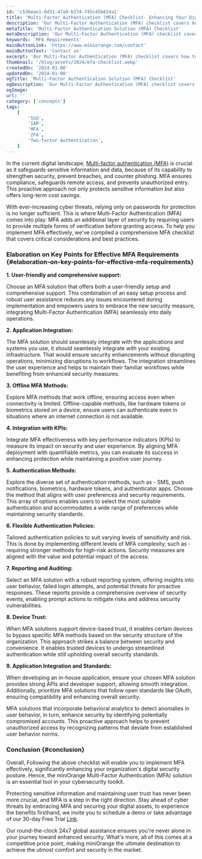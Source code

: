 ```yaml
---
id: 'c536eae1-0d31-47a9-b174-745c45b824a1'
title: 'Multi-Factor Authentication (MFA) Checklist- Enhancing Your Digital Security'
description: 'Our Multi-Factor Authentication (MFA) checklist covers how to ensure your MFA solution meets your company security needs. '
metaTitle: 'Multi-Factor Authentication Solution (MFA) Checklist'
metaDescription: 'Our Multi-Factor Authentication (MFA) checklist covers how to ensure your MFA solution meets your company security needs. '
keywords: 'MFA Requirements'
mainButtonLink: 'https://www.miniorange.com/contact'
mainButtonText: 'Contact us'
excerpt: 'Our Multi-Factor Authentication (MFA) checklist covers how to ensure your MFA solution meets your company security needs. '
thumbnail: '/blog/assets/2024/mfa-checklist.webp'
createdOn: '2024-01-08'
updatedOn: '2024-01-08'
ogTitle: 'Multi-Factor Authentication Solution (MFA) Checklist'
ogDescription: 'Our Multi-Factor Authentication (MFA) checklist covers how to ensure your MFA solution meets your company security needs.'
ogImage:
url: ''
category: ['concepts']
tags:
    [
		'SSO',
        'IAM',
        'MFA',
        '2FA',
        'Two-factor Authentication',
    ]
---
```


In the current digital landscape, [Multi-factor authentication (MFA)](https://www.miniorange.com/products/multi-factor-authentication-mfa) is crucial as it safeguards sensitive information and data, because of its capability to strengthen security, prevent breaches, and counter phishing.  MFA ensures compliance, safeguards remote access, and prevents unauthorized entry. This proactive approach not only protects sensitive information but also offers long-term cost savings.

With ever-increasing cyber threats, relying only on passwords for protection is no longer sufficient. This is where Multi-Factor Authentication (MFA) comes into play. MFA adds an additional layer of security by requiring users to provide multiple forms of verification before granting access. To help you implement MFA effectively, we've compiled a comprehensive MFA checklist that covers critical considerations and best practices.

### Elaboration on Key Points for Effective MFA Requirements {#elaboration-on-key-points-for-effective-mfa-requirements}

**1. User-friendly and comprehensive support:** 

Choose an MFA solution that offers both a user-friendly setup and comprehensive support. This combination of an easy setup process and robust user assistance reduces any issues encountered during implementation and empowers users to embrace the new security measure, integrating Multi-Factor Authentication (MFA) seamlessly into daily operations.

**2. Application Integration:**

The MFA solution should seamlessly integrate with the applications and systems you use, it should seamlessly integrate with your existing infrastructure. That would ensure security enhancements without disrupting operations,  minimizing disruptions to workflows. The integration streamlines the user experience and helps to maintain their familiar workflows while benefiting from enhanced security measures.

**3. Offline MFA Methods:**

Explore MFA methods that work offline, ensuring access even when connectivity is limited. Offline-capable methods, like hardware tokens or biometrics stored on a device, ensure users can authenticate even in situations where an internet connection is not available.

**4. Integration with KPIs:**

Integrate MFA effectiveness with key performance indicators (KPIs) to measure its impact on security and user experience. By aligning MFA deployment with quantifiable metrics, you can evaluate its success in enhancing protection while maintaining a positive user journey.

**5. Authentication Methods:**

Explore the diverse set of authentication methods, such as - SMS, push notifications, biometrics, hardware tokens, and authenticator apps. Choose the method that aligns with user preferences and security requirements. This array of options enables users to select the most suitable authentication and accommodates a wide range of preferences while maintaining security standards.

**6. Flexible Authentication Policies:**

Tailored authentication policies to suit varying levels of sensitivity and risk. This is done by implementing different levels of MFA complexity, such as -  requiring stronger methods for high-risk actions. Security measures are aligned with the value and potential impact of the access.

**7. Reporting and Auditing:**

Select an MFA solution with a robust reporting system, offering insights into user behavior, failed login attempts, and potential threats for proactive responses. These reports provide a comprehensive overview of security events, enabling prompt actions to mitigate risks and address security vulnerabilities.

**8. Device Trust:**

When MFA solutions support device-based trust, it enables certain devices to bypass specific MFA methods based on the security structure of the organization. This approach strikes a balance between security and convenience. It enables trusted devices to undergo streamlined authentication while still upholding overall security standards.

**9. Application Integration and Standards:**

When developing an in-house application, ensure your chosen MFA solution provides strong APIs and developer support, allowing smooth integration. Additionally, prioritize MFA solutions that follow open standards like OAuth, ensuring compatibility and enhancing overall security.


MFA solutions that incorporate behavioral analytics to detect anomalies in user behavior, in turn, enhance security by identifying potentially compromised accounts. This proactive approach helps to prevent unauthorized access by recognizing patterns that deviate from established user behavior norms.

### Conclusion {#conclusion}

Overall, Following the above checklist will enable you to implement MFA effectively, significantly enhancing your organization's digital security posture. Hence, the miniOrange Multi-Factor Authentication (MFA) solution is an essential tool in your cybersecurity toolkit. 

Protecting sensitive information and maintaining user trust has never been more crucial, and MFA is a step in the right direction. Stay ahead of cyber threats by embracing MFA and securing your digital assets, to experience the benefits firsthand, we invite you to schedule a demo or take advantage of our 30-day Free Trial [Link](https://www.miniorange.com/iam/free-trial).

Our round-the-clock 24x7 global assistance ensures you're never alone in your journey toward enhanced security. What's more, all of this comes at a competitive price point, making miniOrange the ultimate destination to achieve the utmost comfort and security in the market.



